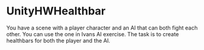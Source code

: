 # UnityHWHealthbar
You have a scene with a player character and an AI that can both fight each other. You can use the one in Ivans AI exercise.  The task is to create healthbars for both the player and the AI.
